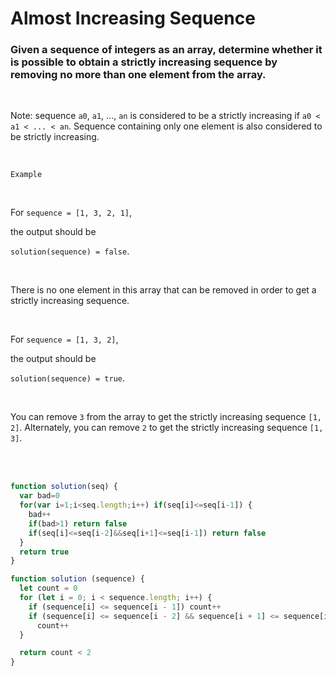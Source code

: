 # Almost Increasing Sequence

### Given a sequence of integers as an array, determine whether it is possible to obtain a strictly increasing sequence by removing no more than one element from the array.
<br />


Note: sequence `a0`, `a1`, ..., `an` is considered to be a strictly increasing if `a0 < a1 < ... < an`. Sequence containing only one element is also considered to be strictly increasing.

<br />

`Example`

<br />

For `sequence = [1, 3, 2, 1]`,

the output should be

`solution(sequence) = false`.

<br />

There is no one element in this array that can be removed in order to get a strictly increasing sequence.

<br />


For `sequence = [1, 3, 2]`,

the output should be

`solution(sequence) = true`.

<br />

You can remove `3` from the array to get the strictly increasing sequence `[1, 2]`. Alternately, you can remove `2` to get the strictly increasing sequence `[1, 3]`.

<br />

<br />


```javascript
function solution(seq) {
  var bad=0
  for(var i=1;i<seq.length;i++) if(seq[i]<=seq[i-1]) {
    bad++
    if(bad>1) return false
    if(seq[i]<=seq[i-2]&&seq[i+1]<=seq[i-1]) return false
  }
  return true
}
```

```javascript
function solution (sequence) {
  let count = 0
  for (let i = 0; i < sequence.length; i++) {
    if (sequence[i] <= sequence[i - 1]) count++
    if (sequence[i] <= sequence[i - 2] && sequence[i + 1] <= sequence[i - 1])
      count++
  }

  return count < 2
}
```